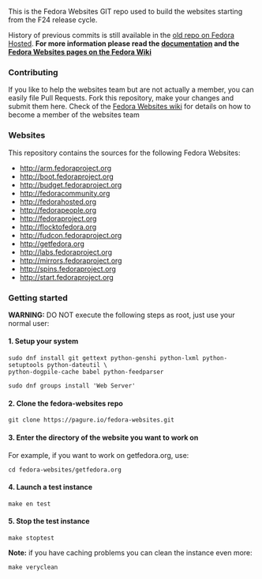 This is the Fedora Websites GIT repo used to build the websites starting
from the F24 release cycle.

History of previous commits is still available in the [old repo on Fedora Hosted](https://git.fedorahosted.org/cgit/fedora-web.git/). **For more information please read the [documentation](https://docs.pagure.org/fedora-websites/) and the [Fedora Websites pages on the Fedora Wiki](https://fedoraproject.org/wiki/Websites)**

### Contributing
If you like to help the websites team but are not actually a member, you
can easily file Pull Requests. Fork this repository, make your changes and
submit them here. Check of the [Fedora Websites wiki](https://fedoraproject.org/wiki/Websites#Join_the_Websites_Team) for details on how to
become a member of the websites team

### Websites
This repository contains the sources for the following Fedora Websites:

* http://arm.fedoraproject.org
* http://boot.fedoraproject.org
* http://budget.fedoraproject.org
* http://fedoracommunity.org
* http://fedorahosted.org
* http://fedorapeople.org
* http://fedoraproject.org
* http://flocktofedora.org
* http://fudcon.fedoraproject.org
* http://getfedora.org
* http://labs.fedoraproject.org
* http://mirrors.fedoraproject.org
* http://spins.fedoraproject.org
* http://start.fedoraproject.org

### Getting started

**WARNING:** DO NOT execute the following steps as root, just use your normal user:

#### 1. Setup your system

    sudo dnf install git gettext python-genshi python-lxml python-setuptools python-dateutil \
    python-dogpile-cache babel python-feedparser

    sudo dnf groups install 'Web Server'

#### 2. Clone the fedora-websites repo

    git clone https://pagure.io/fedora-websites.git

#### 3. Enter the directory of the website you want to work on
For example, if you want to work on getfedora.org, use:

    cd fedora-websites/getfedora.org

#### 4. Launch a test instance

    make en test

#### 5. Stop the test instance

    make stoptest

**Note:** if you have caching problems you can clean the instance even more:

    make veryclean
